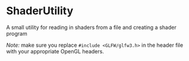 # ShaderUtility
A small utility for reading in shaders from a file and creating a shader program

*Note:* make sure you replace `#include <GLFW/glfw3.h>` in the header file with your appropriate OpenGL headers.
